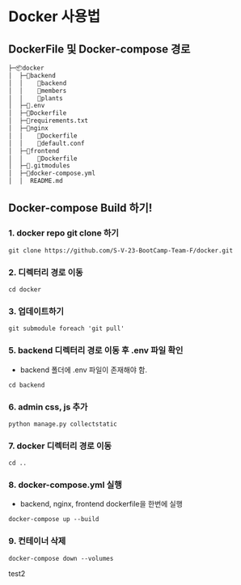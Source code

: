 # Docker 사용법
## DockerFile 및 Docker-compose 경로 


 ```sh
├─📦docker
│  ├─📂backend
│  │    📂backend
│  │    📂members
│  │    📂plants
│  ├─📜.env
│  ├─📜Dockerfile
│  ├─📜requirements.txt
│  ├─📂nginx
│  │    📜Dockerfile
│  │    📜default.conf
│  ├─📂frontend
│  │    📜Dockerfile
│  ├─📜.gitmodules
│  ├─📜docker-compose.yml 
│  │  README.md
```

## Docker-compose Build 하기!
### 1. docker repo git clone 하기
```
git clone https://github.com/S-V-23-BootCamp-Team-F/docker.git
```

### 2. 디렉터리 경로 이동
```
cd docker
```

### 3. 업데이트하기
```
git submodule foreach 'git pull'
```

### 5. backend 디렉터리 경로 이동 후 .env 파일 확인
- backend 폴더에 .env 파일이 존재해야 함.

```
cd backend
```
### 6. admin css, js 추가
```
python manage.py collectstatic          
```

### 7. docker 디렉터리 경로 이동
```
cd ..          
```

### 8. docker-compose.yml 실행
- backend, nginx, frontend dockerfile을 한번에 실행
```
docker-compose up --build
```

### 9. 컨테이너 삭제
```
docker-compose down --volumes
```

test2
